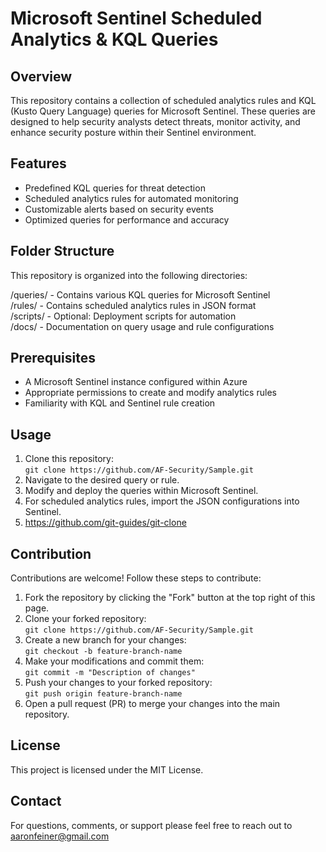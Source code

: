 # Microsoft Sentinel Scheduled Analytics & KQL Queries

## Overview  
This repository contains a collection of scheduled analytics rules and KQL (Kusto Query Language) queries for Microsoft Sentinel. These queries are designed to help security analysts detect threats, monitor activity, and enhance security posture within their Sentinel environment.  

## Features  
- Predefined KQL queries for threat detection  
- Scheduled analytics rules for automated monitoring  
- Customizable alerts based on security events  
- Optimized queries for performance and accuracy  

## Folder Structure  
This repository is organized into the following directories:  

/queries/ - Contains various KQL queries for Microsoft Sentinel  
/rules/ - Contains scheduled analytics rules in JSON format  
/scripts/ - Optional: Deployment scripts for automation  
/docs/ - Documentation on query usage and rule configurations  

## Prerequisites  
- A Microsoft Sentinel instance configured within Azure  
- Appropriate permissions to create and modify analytics rules  
- Familiarity with KQL and Sentinel rule creation  

## Usage  
1. Clone this repository:  
   `git clone https://github.com/AF-Security/Sample.git`  
2. Navigate to the desired query or rule.  
3. Modify and deploy the queries within Microsoft Sentinel.  
4. For scheduled analytics rules, import the JSON configurations into Sentinel.
5. https://github.com/git-guides/git-clone

## Contribution  
Contributions are welcome! Follow these steps to contribute:  

1. Fork the repository by clicking the "Fork" button at the top right of this page.  
2. Clone your forked repository:  
   `git clone https://github.com/AF-Security/Sample.git`  
3. Create a new branch for your changes:  
   `git checkout -b feature-branch-name`  
4. Make your modifications and commit them:  
   `git commit -m "Description of changes"`  
5. Push your changes to your forked repository:  
   `git push origin feature-branch-name`  
6. Open a pull request (PR) to merge your changes into the main repository.  

## License  
This project is licensed under the MIT License.  

## Contact  
For questions, comments, or support please feel free to reach out to aaronfeiner@gmail.com  
